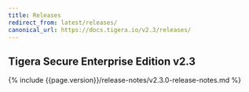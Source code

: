 ```yaml
---
title: Releases
redirect_from: latest/releases/
canonical_url: https://docs.tigera.io/v2.3/releases/
---
```


## Tigera Secure Enterprise Edition v2.3

{% include {{page.version}}/release-notes/v2.3.0-release-notes.md %}

